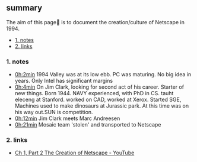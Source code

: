 ## summary
The aim of this page📝 is to document the creation/culture of Netscape in 1994. 

<!-- TOC -->

- [1. notes](#1-notes)
- [2. links](#2-links)

<!-- /TOC -->

### 1. notes
* [0h:2min](https://youtu.be/sO61kJMG8cg?t=120) 1994 Valley was at its low ebb. PC was maturing. No big idea in years. Only Intel has significant margins
* [0h:4min](https://youtu.be/sO61kJMG8cg?t=240) On Jim Clark, looking for second act of his career. Starter of new things. Born 1944. NAVY experienced, with PhD in CS. tauht eleceng at Stanford. worked on CAD, worked at Xerox. Started SGE, Machines used to make dinosaurs at Jurassic park. At this time was on his way out.SUN is competition.
* [0h:12min](https://youtu.be/sO61kJMG8cg?t=720) Jim Clark meets Marc Andreesen
* [0h:21min](https://youtu.be/sO61kJMG8cg?t=1260) Mosaic team 'stolen' and transported to Netscape
 
### 2. links
* [Ch 1, Part 2 The Creation of Netscape - YouTube](https://www.youtube.com/watch?v=sO61kJMG8cg&t=9s)